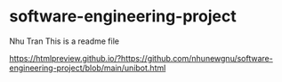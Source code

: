 # software-engineering-project
Nhu Tran 
This is a readme file

https://htmlpreview.github.io/?https://github.com/nhunewgnu/software-engineering-project/blob/main/unibot.html
